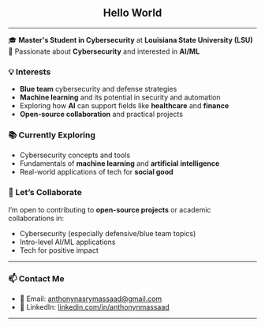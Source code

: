 <h2 align="center"> Hello World</h2>

---

🎓 **Master's Student in Cybersecurity** at **Louisiana State University (LSU)**  
🔐 Passionate about **Cybersecurity** and interested in **AI/ML**



### 💡 Interests
- **Blue team** cybersecurity and defense strategies  
- **Machine learning** and its potential in security and automation  
- Exploring how **AI** can support fields like **healthcare** and **finance**  
- **Open-source collaboration** and practical projects



### 📚 Currently Exploring
- Cybersecurity concepts and tools  
- Fundamentals of **machine learning** and **artificial intelligence**  
- Real-world applications of tech for **social good**


### 🤝 Let’s Collaborate
I’m open to contributing to **open-source projects** or academic collaborations in:
- Cybersecurity (especially defensive/blue team topics)  
- Intro-level AI/ML applications  
- Tech for positive impact

---

### 📫 Contact Me
- 📧 Email: [anthonynasrymassaad@gmail.com](mailto:anthonynasrymassaad@gmail.com)  
- 💼 LinkedIn: [linkedin.com/in/anthonynmassaad](https://www.linkedin.com/in/anthonynmassaad)

---
